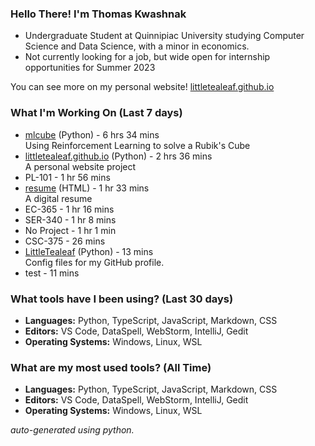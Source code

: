 
### Hello There! I'm Thomas Kwashnak

- Undergraduate Student at Quinnipiac University studying Computer Science and Data Science, with a minor in economics.
- Not currently looking for a job, but wide open for internship opportunities for Summer 2023

You can see more on my personal website! [littletealeaf.github.io](https://littletealeaf.github.io)

### What I'm Working On (Last 7 days)
<ul><li><a href="https://github.com/LittleTealeaf/mlcube">mlcube</a> (Python) - 6 hrs 34 mins<br>Using Reinforcement Learning to solve a Rubik's Cube</li><li><a href="https://github.com/LittleTealeaf/littletealeaf.github.io">littletealeaf.github.io</a> (Python) - 2 hrs 36 mins<br>A personal website project</li><li>PL-101 - 1 hr 56 mins</li><li><a href="https://github.com/LittleTealeaf/resume">resume</a> (HTML) - 1 hr 33 mins<br>A digital resume</li><li>EC-365 - 1 hr 16 mins</li><li>SER-340 - 1 hr 8 mins</li><li>No Project - 1 hr 1 min</li><li>CSC-375 - 26 mins</li><li><a href="https://github.com/LittleTealeaf/LittleTealeaf">LittleTealeaf</a> (Python) - 13 mins<br>Config files for my GitHub profile.</li><li>test - 11 mins</li></ul>

### What tools have I been using? (Last 30 days)
- **Languages:** Python, TypeScript, JavaScript, Markdown, CSS
- **Editors:** VS Code, DataSpell, WebStorm, IntelliJ, Gedit
- **Operating Systems:** Windows, Linux, WSL

### What are my most used tools? (All Time)
- **Languages:** Python, TypeScript, JavaScript, Markdown, CSS
- **Editors:** VS Code, DataSpell, WebStorm, IntelliJ, Gedit
- **Operating Systems:** Windows, Linux, WSL

*auto-generated using python.*
